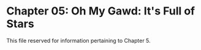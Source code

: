 # Chapter 05: Oh My Gawd: It's Full of Stars

This file reserved for information pertaining to Chapter 5.

